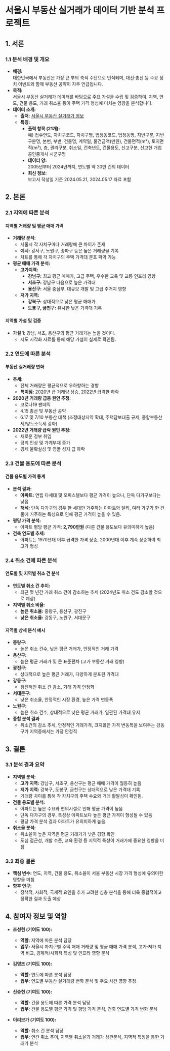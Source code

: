 # 서울시 부동산 실거래가 데이터 기반 분석 프로젝트

## 1. 서론

### 1.1 분석 배경 및 개요
- **배경:**  
  대한민국에서 부동산은 가장 큰 부의 축적 수단으로 인식되며, 대선·총선 등 주요 정치 이벤트와 함께 부동산 공약이 자주 언급됩니다.
- **목적:**  
  서울시 부동산 실거래가 데이터를 바탕으로 주요 가설을 수립 및 검증하여, 지역, 연도, 건물 용도, 거래 취소율 등이 주택 가격 형성에 미치는 영향을 분석합니다.
- **데이터 소개:**  
  - **출처:** [서울시 부동산 실거래가 정보](https://data.seoul.go.kr/dataList/OA-21275/S/1/datasetView.do#AXexec)
  - **특징:**  
    - **출력 항목 (21개):**  
      예) 접수연도, 자치구코드, 자치구명, 법정동코드, 법정동명, 지번구분, 지번구분명, 본번, 부번, 건물명, 계약일, 물건금액(만원), 건물면적(m²), 토지면적(m²), 층, 권리구분, 취소일, 건축년도, 건물용도, 신고구분, 신고한 개업공인중개사 시군구명  
    - **데이터 양:**  
      2005년부터 2024년까지, 연도별 약 20만 건의 데이터  
    - **최신 정보:**  
      보고서 작성일 기준 2024.05.21, 2024.05.17 자료 포함

## 2. 본론

### 2.1 지역에 따른 분석

#### 지역별 거래량 및 평균 매매 가격
- **거래량 분석:**  
  - 서울시 각 자치구마다 거래량에 큰 차이가 존재  
  - **예시:** 강서구, 노원구, 송파구 등은 높은 거래량을 기록  
  - 차트를 통해 각 자치구의 주택 가격대 분포 파악 가능
- **평균 매매 가격 분석:**  
  - **고가지역:**  
    - **강남구:** 최고 평균 매매가, 고급 주택, 우수한 교육 및 교통 인프라 영향  
    - **서초구:** 강남구 다음으로 높은 가격대  
    - **용산구:** 서울 중심부, 대규모 개발 및 고급 주거지 영향  
  - **저가 지역:**  
    - **강북구:** 상대적으로 낮은 평균 매매가  
    - **도봉구, 금천구:** 유사한 낮은 가격대 기록

#### 지역별 가설 및 검증
- **가설 1:** 강남, 서초, 용산구의 평균 거래가는 높을 것이다.  
  - 지도 시각화 자료를 통해 해당 가설이 실제로 확인됨.

### 2.2 연도에 따른 분석

#### 부동산 실거래량 변화
- **추세:**  
  - 전체 거래량은 평균적으로 우하향하는 경향  
  - **특이점:** 2020년 급 거래량 상승, 2022년 급격한 하락
- **2020년 거래량 급등 원인 추정:**  
  - 코로나19 팬데믹  
  - 4.15 총선 및 부동산 공약  
  - 6.17 및 7/10 부동산 대책 (조정대상지역 확대, 주택담보대출 규제, 종합부동산세/양도소득세 강화)
- **2022년 거래량 급락 원인 추정:**  
  - 새로운 정부 취임  
  - 금리 인상 및 가계부채 증가  
  - 경제 불확실성 및 영끌 성지 급 하락

### 2.3 건물 용도에 따른 분석

#### 건물 용도별 가격 통계
- **분석 결과:**  
  - **아파트:** 연립 다세대 및 오피스텔보다 평균 가격이 높으나, 단독 다가구보다는 낮음  
  - **해석:** 단독 다가구의 경우 한 세대만 거주하는 아파트와 달리, 여러 가구가 한 건물에 거주하는 특성으로 인해 평균 가격이 높을 수 있음.
- **평당 가격 분석:**  
  - 아파트 평당 평균 가격: **2,790만원** (다른 건물 용도보다 유의미하게 높음)
- **건축 연도별 추세:**  
  - 아파트는 1970년대 이후 급격한 가격 상승, 2000년대 이후 계속 상승하여 최고가 형성

### 2.4 취소 건에 따른 분석

#### 연도별 및 지역별 취소 건 분석
- **연도별 취소 건 추이:**  
  - 최근 몇 년간 거래 취소 건이 감소하는 추세 (2024년도 취소 건도 감소할 것으로 예상)
- **지역별 취소 비율:**  
  - **높은 취소율:** 중랑구, 용산구, 광진구  
  - **낮은 취소율:** 강동구, 노원구, 서대문구

#### 지역별 상세 분석 예시
- **중랑구:**  
  - 높은 취소 건수, 낮은 평균 거래가, 안정적인 거래 가격  
- **용산구:**  
  - 높은 평균 거래가 및 큰 표준편차 (고가 부동산 거래 영향)  
- **광진구:**  
  - 상대적으로 높은 평균 거래가, 다양하게 분포된 가격대  
- **강동구:**  
  - 점진적인 취소 건 감소, 거래 가격 안정화  
- **서대문구:**  
  - 낮은 취소율, 안정적인 시장 환경, 높은 가격 변동폭
- **노원구:**  
  - 높은 취소 건수, 상대적으로 낮은 평균 거래가, 일관된 가격대 유지
- **종합 분석 결과**
  - 취소건의 감소 추세, 안정적인 거래가격, 크지않은 가격 변동폭을 보여주는 강동구가 지역중에서는 가장 안정적

## 3. 결론

### 3.1 분석 결과 요약
- **지역별 분석:**  
  - **고가 지역:** 강남구, 서초구, 용산구는 평균 매매 가격이 월등히 높음  
  - **저가 지역:** 강북구, 도봉구, 금천구는 상대적으로 낮은 가격대 기록  
  - 거래량 차이를 통해 각 자치구의 주택 수요와 거래 활발성이 확인됨.
- **건물 용도별 분석:**  
  - 아파트는 높은 수요와 편의시설로 인해 평균 가격이 높음  
  - 단독 다가구의 경우, 특성상 아파트보다 높은 평균 가격이 형성될 수 있음  
  - 평당 가격 분석 결과 아파트가 유의미하게 높음.
- **취소율 분석:**  
  - 취소율이 높은 지역은 평균 거래가가 낮은 경향 확인  
  - 도심 접근성, 개발 수준, 교육 환경 등 지역적 특성이 거래가에 중요한 영향을 미침

### 3.2 최종 결론
- **핵심 변수:** 연도, 지역, 건물 용도, 취소율이 서울 부동산 시장 가격 형성에 유의미한 영향을 미침
- **향후 연구:**  
  - 정책적, 사회적, 국제적 요인을 추가 고려한 심층 분석을 통해 더욱 종합적이고 정확한 결과 도출 예상

## 4. 참여자 정보 및 역할

- **조성현 (기여도 100):**  
  - **역할:** 지역에 따른 분석 담당  
  - **업무:** 서울시 자치구별 주택 매매 거래량 및 평균 매매 가격 분석, 고가·저가 지역 비교, 경제적/사회적 특성 및 인프라 영향 분석

- **김영조 (기여도 100):**  
  - **역할:** 연도에 따른 분석 담당  
  - **업무:** 연도별 부동산 실거래량 변화 분석 및 주요 사건 영향 추정

- **신승현 (기여도 100):**  
  - **역할:** 건물 용도에 따른 가격 분석 담당  
  - **업무:** 건물 용도별 평균 가격 및 평당 가격 분석, 건축 연도별 가격 변화 분석

- **이리브가 (기여도 100):**  
  - **역할:** 취소 건 분석 담당  
  - **업무:** 연간 취소 추이, 지역별 취소율과 거래가 상관분석, 지역적 특징을 통한 거래가 분석
